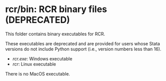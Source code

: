# rcr/bin: RCR binary files (DEPRECATED)

This folder contains binary executables for RCR.  

These executables are deprecated and are provided for users
whose Stata versions do not include Python support
(i.e., version numbers less than 16).

- *rcr.exe*: Windows executable
- *rcr*: Linux executable

There is no MacOS executable.
